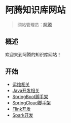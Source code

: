 # 阿腾知识库网站

> 网站管理员：[阿腾](http://wpa.qq.com/msgrd?v=3&uin=2385569970&Menu=yes)
> 

## 概述

欢迎来到阿腾的知识库网站！


## 开始

- [运维相关](https://github.com/kongyu666/work/tree/main/work/)
- [Java开发相关](https://github.com/kongyu666/Ateng-Java)
- [SpringBoot脚手架](https://github.com/kongyu666/Ateng-Boot)
- [SpringCloud脚手架](https://github.com/kongyu666/Ateng-Cloud)
- [Flink开发](https://github.com/kongyu666/Ateng-Flink)
- [Spark开发](https://github.com/kongyu666/Ateng-Spark)
